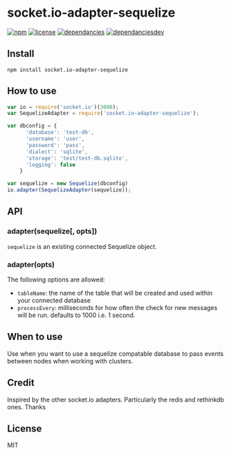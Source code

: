 # socket.io-adapter-sequelize

[![npm](https://img.shields.io/npm/v/socket.io-adapter-sequelize.svg)](https://www.npmjs.com/package/socket.io-adapter-sequelize)
[![license](https://img.shields.io/npm/l/socket.io-adapter-sequelize.svg?maxAge=2592000)](https://github.com/paulmowat/socket.io-adapter-sequelize/LICENSE)
[![dependancies](https://img.shields.io/david/paulmowat/socket.io-adapter-sequelize.svg)](https://david-dm.org/paulmowat/socket.io-adapter-sequelize)
[![dependanciesdev](https://img.shields.io/david/dev/paulmowat/socket.io-adapter-sequelize.svg)](https://david-dm.org/paulmowat/socket.io-adapter-sequelize?type=dev)

## Install
```
npm install socket.io-adapter-sequelize
```

## How to use

```js
var io = require('socket.io')(3000);
var SequelizeAdapter = require('socket.io-adapter-sequelize');

var dbconfig = {
      'database': 'test-db',
      'username': 'user',
      'password': 'pass',            
      'dialect': 'sqlite',
      'storage': 'test/test-db.sqlite',
      'logging': false
    }

var sequelize = new Sequelize(dbconfig)
io.adapter(SequelizeAdapter(sequelize));
```

## API

### adapter(sequelize[, opts])

`sequelize` is an existing connected Sequelize object.

### adapter(opts)

The following options are allowed:

- `tableName`: the name of the table that will be created and used within your connected database
- `processEvery`: milliseconds for how often the check for new messages will be run. defaults to 1000 i.e. 1 second.

## When to use

Use when you want to use a sequelize compatable database to pass events between nodes when working with clusters.  

## Credit

Inspired by the other socket.io adapters. Particularly the redis and rethinkdb ones. Thanks

## License

MIT